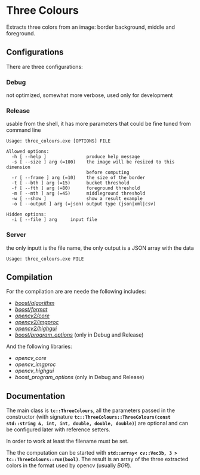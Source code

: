 Three Colours
=============
Extracts three colors from an image: border background, middle and foreground.

## Configurations
There are three configurations:

### Debug
not optimized, somewhat more verbose, used only for development

### Release
usable from the shell, it has more parameters that could be fine tuned from command line
```
Usage: three_colours.exe [OPTIONS] FILE

Allowed options:
  -h [ --help ]               produce help message
  -s [ --size ] arg (=100)    the image will be resized to this dimension 
                              before computing
  -r [ --frame ] arg (=10)    the size of the border
  -t [ --bth ] arg (=15)      bucket threshold
  -f [ --fth ] arg (=80)      foreground threshold
  -m [ --mth ] arg (=45)      middleground threshold
  -w [ --show ]               show a result example
  -o [ --output ] arg (=json) output type (json|xml|csv)

Hidden options:
  -i [ --file ] arg     input file
```

### Server
the only inputt is the file name, the only output is a JSON array with the data
```
Usage: three_colours.exe FILE
```

## Compilation
For the compilation are are neede the following includes:
  - *[boost/algorithm](http://www.boost.org/doc/libs/1_56_0/libs/algorithm/doc/html/index.html)*
  - *[boost/format](http://www.boost.org/doc/libs/1_56_0/libs/format/)*
  - *[opencv2/core](http://docs.opencv.org/2.4.6/modules/core/doc/core.html)*
  - *[opencv2/imgproc](http://docs.opencv.org/2.4.6/modules/imgproc/doc/imgproc.html)*
  - *[opencv2/highgui](http://docs.opencv.org/2.4.6/modules/highgui/doc/highgui.html)*
  - *[boost/program_options](http://www.boost.org/doc/libs/1_56_0/doc/html/program_options.html)* (only in Debug and Release)

And the following libraries:
  - *opencv_core*
  - *opencv_imgproc*
  - *opencv_highgui*
  - *boost_program_options* (only in Debug and Release)

## Documentation
The main class is **`tc::ThreeColours`**, all the parameters passed in the constructor (with signature
**`tc::ThreeColours::ThreeColours(const std::string &, int, int, double, double, double)`**) are optional and can be configured later
with reference setters.

In order to work at least the filename must be set.

The the computation can be started with **`std::array< cv::Vec3b, 3 > tc::ThreeColours::run(bool)`**.
The result is an array of the three extracted colors in the format used by opencv (usually *BGR*).
